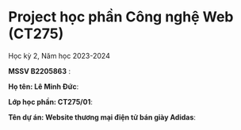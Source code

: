 # Project học phần Công nghệ Web (CT275)

Học kỳ 2, Năm học 2023-2024

**MSSV B2205863** :

**Họ tên: Lê Minh Đức**:

**Lớp học phần: CT275/01**:

**Tên dự án: Website thương mại điện tử bán giày Adidas**:
